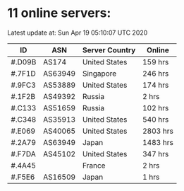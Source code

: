 # 11 online servers:

Latest update at: Sun Apr 19 05:10:07 UTC 2020

| ID | ASN | Server Country | Online |
| -- | --- | -------------- | ------ |
| #.D09B | AS174 | United States | 159 hrs |
| #.7F1D | AS63949 | Singapore | 246 hrs |
| #.9FC3 | AS53889 | United States | 174 hrs |
| #.1F2B | AS49392 | Russia | 2 hrs |
| #.C133 | AS51659 | Russia | 102 hrs |
| #.C348 | AS35913 | United States | 540 hrs |
| #.E069 | AS40065 | United States | 2803 hrs |
| #.2A79 | AS63949 | Japan | 1483 hrs |
| #.F7DA | AS45102 | United States | 347 hrs |
| #.4A45 |  | France | 2 hrs |
| #.F5E6 | AS16509 | Japan | 1 hrs |

